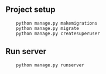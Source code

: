 ## Project setup

```
    python manage.py makemigrations
    python manage.py migrate
    python manage.py createsuperuser
```

## Run server

```
    python manage.py runserver
```
